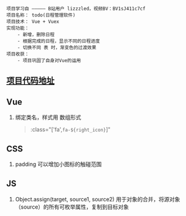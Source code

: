 ```
项目学习自 ————— B站用户 lizzzled，视频BV：BV1sJ411c7cf
项目名称： todo(日程管理软件)
项目技术： Vue + Vuex
实现功能：
    - 新增，删除日程
    - 根据完成的日程，显示不同的日程进度
    - 切换不同 表 时，渐变色的过渡效果
项目收获：
    - 项目巩固了自身对Vue的运用
```

<!-- ## [演示地址](https://pengnima.github.io/pnm_todo/index.html) -->

## [项目代码地址](https://github.com/pengnima/todo-app)

## Vue

1. 绑定类名，样式用 数组形式
   > :class="['fa',`fa-${right_icon}`]"

## CSS

1. padding 可以增加小图标的触碰范围

## JS

1. Object.assign(target, source1, source2) 用于对象的合并，将源对象（source）的所有可枚举属性，复制到目标对象
